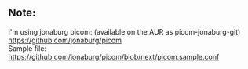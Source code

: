 ## Note:
I'm using jonaburg picom: (available on the AUR as picom-jonaburg-git)  
https://github.com/jonaburg/picom  
Sample file:
https://github.com/jonaburg/picom/blob/next/picom.sample.conf
